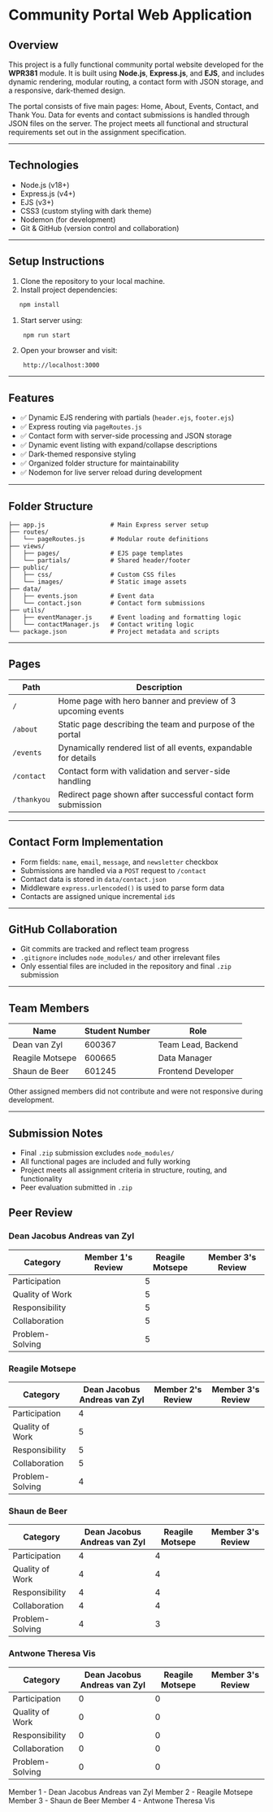 # Community Portal Web Application

## Overview

This project is a fully functional community portal website developed for the **WPR381** module. It is built using **Node.js**, **Express.js**, and **EJS**, and includes dynamic rendering, modular routing, a contact form with JSON storage, and a responsive, dark-themed design.

The portal consists of five main pages: Home, About, Events, Contact, and Thank You. Data for events and contact submissions is handled through JSON files on the server. The project meets all functional and structural requirements set out in the assignment specification.

---

## Technologies

- Node.js (v18+)
- Express.js (v4+)
- EJS (v3+)
- CSS3 (custom styling with dark theme)
- Nodemon (for development)
- Git & GitHub (version control and collaboration)

---

## Setup Instructions
1. Clone the repository to your local machine.
2. Install project dependencies:
```bash
   npm install
```
1. Start server using:
```bash
    npm run start
```
2. Open your browser and visit:
```
    http://localhost:3000
```


---

## Features
- ✅ Dynamic EJS rendering with partials (`header.ejs`, `footer.ejs`)
- ✅ Express routing via `pageRoutes.js`
- ✅ Contact form with server-side processing and JSON storage
- ✅ Dynamic event listing with expand/collapse descriptions
- ✅ Dark-themed responsive styling
- ✅ Organized folder structure for maintainability
- ✅ Nodemon for live server reload during development

---

## Folder Structure

```
├── app.js                  # Main Express server setup
├── routes/
│   └── pageRoutes.js       # Modular route definitions
├── views/
│   ├── pages/              # EJS page templates
│   └── partials/           # Shared header/footer
├── public/
│   ├── css/                # Custom CSS files
│   └── images/             # Static image assets
├── data/
│   ├── events.json         # Event data
│   └── contact.json        # Contact form submissions
├── utils/
│   ├── eventManager.js     # Event loading and formatting logic
│   └── contactManager.js   # Contact writing logic
└── package.json            # Project metadata and scripts
```

---

## Pages

|Path|Description|
|---|---|
|`/`|Home page with hero banner and preview of 3 upcoming events|
|`/about`|Static page describing the team and purpose of the portal|
|`/events`|Dynamically rendered list of all events, expandable for details|
|`/contact`|Contact form with validation and server-side handling|
|`/thankyou`|Redirect page shown after successful contact form submission|

---

## Contact Form Implementation

- Form fields: `name`, `email`, `message`, and `newsletter` checkbox
- Submissions are handled via a `POST` request to `/contact`
- Contact data is stored in `data/contact.json`
- Middleware `express.urlencoded()` is used to parse form data
- Contacts are assigned unique incremental `id`s

---

## GitHub Collaboration

- Git commits are tracked and reflect team progress
- `.gitignore` includes `node_modules/` and other irrelevant files
- Only essential files are included in the repository and final `.zip` submission

---

## Team Members

|Name|Student Number|Role|
|---|---|---|
|Dean van Zyl|600367|Team Lead, Backend|
|Reagile Motsepe|600665|Data Manager|
|Shaun de Beer|601245|Frontend Developer|
Other assigned members did not contribute and were not responsive during development.

---

## Submission Notes
- Final `.zip` submission excludes `node_modules/`
- All functional pages are included and fully working
- Project meets all assignment criteria in structure, routing, and functionality
- Peer evaluation submitted in `.zip`

## Peer Review
### Dean Jacobus Andreas van Zyl
| Category        | Member 1's Review | Reagile Motsepe | Member 3's Review |
| --------------- | ----------------- | ----------------- | ----------------- |
| Participation   |                   |         5          |                   |
| Quality of Work |                   |         5         |                   |
| Responsibility  |                   |         5          |                   |
| Collaboration   |                   |         5          |                   |
| Problem-Solving |                   |         5          |                   |

### Reagile Motsepe
| Category        | Dean Jacobus Andreas van Zyl | Member 2's Review | Member 3's Review |
| --------------- | ----------------- | ----------------- | ----------------- |
| Participation   |        4           |                   |                   |
| Quality of Work |        5           |                   |                   |
| Responsibility  |        5           |                   |                   |
| Collaboration   |        5           |                   |                   |
| Problem-Solving |        4           |                   |                   |

### Shaun de Beer
| Category        | Dean Jacobus Andreas van Zyl | Reagile Motsepe | Member 3's Review |
| --------------- | ----------------- | ----------------- | ----------------- |
| Participation   |         4          |         4          |                   |
| Quality of Work |         4          |         4          |                   |
| Responsibility  |         4          |         4          |                   |
| Collaboration   |         4          |         4          |                   |
| Problem-Solving |         4          |         3          |                   |

### Antwone Theresa Vis
| Category        | Dean Jacobus Andreas van Zyl | Reagile Motsepe | Member 3's Review |
| --------------- | ----------------- | ----------------- | ----------------- |
| Participation   |          0         |         0          |                   |
| Quality of Work |           0        |         0          |                   |
| Responsibility  |          0         |         0          |                   |
| Collaboration   |          0         |         0          |                   |
| Problem-Solving |          0         |         0          |                   |

Member 1 - Dean Jacobus Andreas van Zyl
Member 2 - Reagile Motsepe
Member 3 - Shaun de Beer 
Member 4 - Antwone Theresa Vis